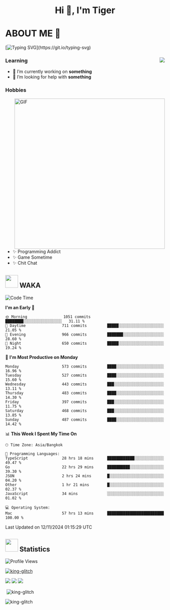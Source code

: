 <h1 align="center">Hi 👋, I'm Tiger</h1>




# ABOUT ME 💬

[![Typing SVG](https://readme-typing-svg.herokuapp.com?color=22F771&vCenter=true&lines=A+perssionate+developer+from+nowhere.)](https://git.io/typing-svg)

<div>
 <img align="right" src="https://spotify-github-profile.vercel.app/api/view?uid=12129734423&cover_image=false&theme=default&bar_color=22d016&bar_color_cover=true" />
 <h3>Learning</h3>
 
 <ul>
  <li>🔭 I’m currently working on <b>something</b></li>
  <li>🤝 I’m looking for help with <b>something</b></li>
 </ul>
 
</div>
<div>
 <h3>Hobbies</h3>
 <img align="right" height="475px"  alt="GIF" src="https://i.pinimg.com/originals/1f/b7/db/1fb7dbee557e5ed509f7517da8a84d58.gif" />
 <ul>
  <li>✨ Programming Addict</li>
  <li>✨ Game Sometime</li>
  <li>✨ Chit Chat</li>
 </ul>
 
</div>



## <img height="40" src="https://raw.githubusercontent.com/innng/innng/master/assets/kyubey.gif"/> WAKA

<!--START_SECTION:waka-->
![Code Time](http://img.shields.io/badge/Code%20Time-2%2C852%20hrs%2018%20mins-blue)

**I'm an Early 🐤** 

```text
🌞 Morning                1051 commits        ████████░░░░░░░░░░░░░░░░░   31.11 % 
🌆 Daytime                711 commits         █████░░░░░░░░░░░░░░░░░░░░   21.05 % 
🌃 Evening                966 commits         ███████░░░░░░░░░░░░░░░░░░   28.60 % 
🌙 Night                  650 commits         █████░░░░░░░░░░░░░░░░░░░░   19.24 % 
```
📅 **I'm Most Productive on Monday** 

```text
Monday                   573 commits         ████░░░░░░░░░░░░░░░░░░░░░   16.96 % 
Tuesday                  527 commits         ████░░░░░░░░░░░░░░░░░░░░░   15.60 % 
Wednesday                443 commits         ███░░░░░░░░░░░░░░░░░░░░░░   13.11 % 
Thursday                 483 commits         ████░░░░░░░░░░░░░░░░░░░░░   14.30 % 
Friday                   397 commits         ███░░░░░░░░░░░░░░░░░░░░░░   11.75 % 
Saturday                 468 commits         ███░░░░░░░░░░░░░░░░░░░░░░   13.85 % 
Sunday                   487 commits         ████░░░░░░░░░░░░░░░░░░░░░   14.42 % 
```


📊 **This Week I Spent My Time On** 

```text
🕑︎ Time Zone: Asia/Bangkok

💬 Programming Languages: 
TypeScript               28 hrs 18 mins      ████████████░░░░░░░░░░░░░   49.47 % 
Go                       22 hrs 29 mins      ██████████░░░░░░░░░░░░░░░   39.30 % 
JSON                     2 hrs 24 mins       █░░░░░░░░░░░░░░░░░░░░░░░░   04.20 % 
Other                    1 hr 21 mins        █░░░░░░░░░░░░░░░░░░░░░░░░   02.37 % 
JavaScript               34 mins             ░░░░░░░░░░░░░░░░░░░░░░░░░   01.02 % 

💻 Operating System: 
Mac                      57 hrs 13 mins      █████████████████████████   100.00 % 
```


 Last Updated on 12/11/2024 01:15:29 UTC
<!--END_SECTION:waka-->
## <img height="40" src="https://raw.githubusercontent.com/innng/innng/master/assets/kyubey.gif"/> Statistics
![Profile Views](https://komarev.com/ghpvc/?username=king-glitch)  

<p align="left"> 
 <a href="https://github.com/ryo-ma/github-profile-trophy">
  <img src="https://github-profile-trophy.vercel.app/?username=king-glitch&theme=dracula" alt="king-glitch" />
 </a> </p>

![](https://github-profile-summary-cards.vercel.app/api/cards/profile-details?username=king-glitch&theme=dracula)
![](https://github-profile-summary-cards.vercel.app/api/cards/stats?username=king-glitch&theme=dracula) 
![](https://github-profile-summary-cards.vercel.app/api/cards/productive-time?username=king-glitch&theme=dracula)


<p>&nbsp;<img align="center" src="https://github-readme-stats.vercel.app/api?username=king-glitch&theme=dracula" alt="king-glitch" /></p>

<p><img align="center" src="https://github-readme-streak-stats.herokuapp.com/?user=king-glitch&theme=dracula" alt="king-glitch" /></p>
